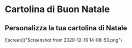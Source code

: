 # Cartolina di Buon Natale
## Personalizza la tua cartolina di Natale 


![screen]("Screenshot from 2020-12-16 14-08-53.png")

